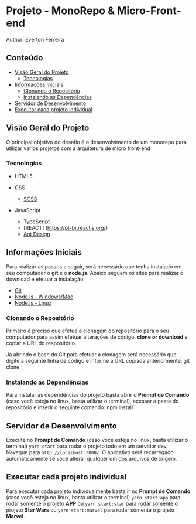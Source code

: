 # Projeto - MonoRepo & Micro-Front-end

Author:
Everton Ferreira

## Conteúdo
- [Visão Geral do Projeto](#visão-geral-do-projeto)
  - [Tecnologias](#tecnologias)
- [Informações Iniciais](#informações-iniciais)
  - [Clonando o Repositório](#clonando-o-repositório)
  - [Instalando as Dependências](#instalando-as-dependências)
- [Servidor de Desenvolvimento](#servidor-de-desenvolvimento)
- [Executar cada projeto individual](#executar-cada-projeto-individual)

## Visão Geral do Projeto
O principal objetivo do desafio é o desenvolvimento de um monorepo para utilizar varios projetos com a arquitetura de micro front-end 

### Tecnologias
- HTML5

- CSS
  - [SCSS](https://sass-lang.com/)
  
- JavaScript
  - TypeScript
  - [REACT] (https://pt-br.reactjs.org/) 
  - [Ant Design](https://ng.ant.design/docs/introduce/en) 

## Informações Iniciais
Para realizar as passos a seguir, será necessário que tenha instalado em seu computador o **git** e o **node.js**. Abaixo seguem os sites para realizar o download e efetuar a instalação:
- [Git](https://git-scm.com/downloads)
- [Node.js - Windows/Mac](https://nodejs.org/en/download/)
- [Node.js - Linux](https://nodejs.org/en/download/package-manager/)

### Clonando o Repositório
Primeiro é preciso que efetue a clonagem do repositório para o seu computador para assim efetuar alterações de código.
**clone or download** e copiar a URL do respositório.

Já abrindo o bash do Git para efetuar a clonagem será necessário que digite a seguinte linha de código e informe a URL copiada anteriormente:
git clone <url-do-repositorio>

### Instalando as Dependências
Para instalar as dependências do projeto basta abrir o **Prompt de Comando** (caso você esteja no linux, basta utilizar o terminal), acessar a pasta do repositório e inserir o seguinte comando:
npm install

## Servidor de Desenvolvimento

Execute no **Prompt de Comando** (caso você esteja no linux, basta utilizar o terminal) `yarn start` para rodar o projeto todo em um servidor dev. Navegue para `http://localhost:3000/`. O aplicativo será recarregado automaticamente se você alterar qualquer um dos arquivos de origem.

## Executar cada projeto individual

Para executar cada projeto individualmente basta ir no **Prompt de Comando** (caso você esteja no linux, basta utilizar o terminal) `yarn start:app` para rodar somente o projeto  **APP** ou `yarn start:star` para rodar somente o projeto **Star Wars** ou `yarn start:marvel` para rodar somente o projeto **Marvel**.